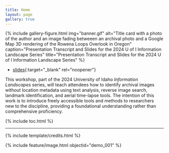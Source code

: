 ```yaml
---
title: Home
layout: page
gallery: true
---
```


{% include gallery-figure.html img="banner.gif" alt="Title card with a photo of the author and an image fading betweeen an archival photo and a Google Map 3D rendering of the Rowena Loops Overlook in Oregon" caption="Presentation Transcript and Slides for the 2024 U of I Information Landscape Series" title="Presentation Transcript and Slides for the 2024 U of I Information Landscape Series" %}

* [slides](https://indd.adobe.com/view/dd70d5ef-b9b2-46cf-a866-60f524ff37e3){:target="_blank" rel="noopener"}

This workshop, part of the 2024 University of Idaho _Information Landscapes_ series, will teach attendees how to identify archival images without location metadata using text analysis, reverse image search, landmark identification, and aerial time-lapse tools. The intention of this work is to introduce freely accessible tools and methods to researchers new to the discipline, providing a foundational understanding rather than comprehensive proficiency.

{% include toc.html %}

------

{% include template/credits.html %}

{% include feature/image.html objectid="demo_001" %}
